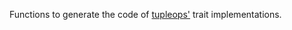 Functions to generate the code of [tupleops'](https://crates.io/crates/tupleops) trait implementations.